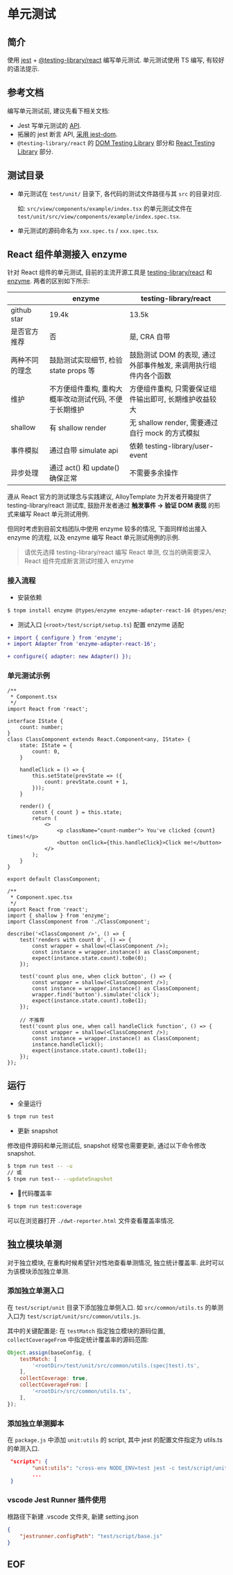 # 单元测试

## 简介

使用 [jest](https://github.com/facebook/jest) + [@testing-library/react](https://github.com/testing-library/react-testing-library) 编写单元测试. 单元测试使用 TS 编写, 有较好的语法提示.

## 参考文档

编写单元测试前, 建议先看下相关文档:

* Jest 写单元测试的 [API](https://jestjs.io/docs/en/api).
* 拓展的 jest 断言 API, [采用 jest-dom](https://github.com/testing-library/jest-dom#custom-matchers).
* `@testing-library/react` 的 [DOM Testing Library](https://testing-library.com/docs/dom-testing-library/intro) 部分和 [React Testing Library](https://testing-library.com/docs/react-testing-library/intro) 部分.

## 测试目录

* 单元测试在 `test/unit/` 目录下, 各代码的测试文件路径与其 `src` 的目录对应.

    如: `src/view/components/example/index.tsx` 的单元测试文件在 `test/unit/src/view/components/example/index.spec.tsx`.

* 单元测试的源码命名为 `xxx.spec.ts`  / `xxx.spec.tsx`.

## React 组件单测接入 enzyme

针对 React 组件的单元测试, 目前的主流开源工具是 [testing-library/react](https://testing-library.com/docs/react-testing-library/intro) 和 [enzyme](https://enzymejs.github.io/enzyme/). 两者的区别如下所示:

|  | enzyme | testing-library/react |
| ---- | ---- | ---- |
| github star | 19.4k | 13.5k |
| 是否官方推荐 | 否 | 是, CRA 自带 |
| 两种不同的理念 | 鼓励测试实现细节, 检验 state props 等 | 鼓励测试 DOM 的表现, 通过外部事件触发, 来调用执行组件内各个函数 |
| 维护 | 不方便组件重构, 重构大概率改动测试代码, 不便于长期维护 | 方便组件重构, 只需要保证组件输出即可, 长期维护收益较大 |
| shallow | 有 shallow render | 无 shallow render, 需要通过自行 mock 的方式模拟 |
| 事件模拟 | 通过自带 simulate api | 依赖 testing-library/user-event |
| 异步处理 | 通过 act() 和 update() 确保正常 | 不需要多余操作 |

遵从 React 官方的测试理念与实践建议, AlloyTemplate 为开发者开箱提供了 testing-library/react 测试库, 鼓励开发者通过 **触发事件 -> 验证 DOM 表现** 的形式来编写 React 单元测试用例.

但同时考虑到目前文档团队中使用 enzyme 较多的情况, 下面同样给出接入 enzyme 的流程, 以及 enzyme 编写 React 单元测试用例的示例.

> 请优先选择 testing-library/react 编写 React 单测, 仅当的确需要深入 React 组件完成断言测试时接入 enzyme

### 接入流程

* 安装依赖

```bash
$ tnpm install enzyme @types/enzyme enzyme-adapter-react-16 @types/enzyme-adapter-react-16 --save-dev
```

* 测试入口 (`<root>/test/script/setup.ts`) 配置 enzyme 适配

```diff
+ import { configure } from 'enzyme';
+ import Adapter from 'enzyme-adapter-react-16';

+ configure({ adapter: new Adapter() });
```

### 单元测试示例

```tsx
/**
 * Component.tsx 
 */
import React from 'react';

interface IState {
    count: number;
}
class ClassComponent extends React.Component<any, IState> {
    state: IState = {
        count: 0,
    }

    handleClick = () => {
        this.setState(prevState => ({
            count: prevState.count + 1,
        }));
    }

    render() {
        const { count } = this.state;
        return (
            <>
                <p className="count-number"> You've clicked {count} times!</p>
                <button onClick={this.handleClick}>Click me!</button>
            </>
        );
    }
}

export default ClassComponent;

/**
 * Component.spec.tsx 
 */
import React from 'react';
import { shallow } from 'enzyme';
import ClassComponent from './ClassComponent';

describe('<ClassComponent />', () => {
    test('renders with count 0', () => {
        const wrapper = shallow(<ClassComponent />);
        const instance = wrapper.instance() as ClassComponent;
        expect(instance.state.count).toBe(0);
    });

    test('count plus one, when click button', () => {
        const wrapper = shallow(<ClassComponent />);
        const instance = wrapper.instance() as ClassComponent;
        wrapper.find('button').simulate('click');
        expect(instance.state.count).toBe(1);
    });

    // 不推荐
    test('count plus one, when call handleClick function', () => {
        const wrapper = shallow(<ClassComponent />);
        const instance = wrapper.instance() as ClassComponent;
        instance.handleClick();
        expect(instance.state.count).toBe(1);
    });
});
```

## 运行

* 全量运行

```sh
$ tnpm run test
```

* 更新 snapshot

修改组件源码和单元测试后, snapshot 经常也需要更新, 通过以下命令修改 snapshot.

```sh
$ tnpm run test -- -u
// 或
$ tnpm run test-- --updateSnapshot
```

* 代码覆盖率

```sh
$ tnpm run test:coverage
```

可以在浏览器打开 `./dwt-reporter.html` 文件查看覆盖率情况.

## 独立模块单测

对于独立模块, 在重构时候希望针对性地查看单测情况, 独立统计覆盖率. 此时可以为该模块添加独立单测.

### 添加独立单测入口

在 `test/script/unit` 目录下添加独立单侧入口. 如 `src/common/utils.ts` 的单测入口为 `test/script/unit/src/common/utils.js`.

其中的关键配置是: 在 `testMatch` 指定独立模块的源码位置, `collectCoverageFrom` 中指定统计覆盖率的源码范围:

```js
Object.assign(baseConfig, {
    testMatch: [
        '<rootDir>/test/unit/src/common/utils.(spec|test).ts',
    ],
    collectCoverage: true,
    collectCoverageFrom: [
        '<rootDir>/src/common/utils.ts',
    ],
});
```

### 添加独立单测脚本

在 `package.js` 中添加 `unit:utils` 的 script, 其中 jest 的配置文件指定为 utils.ts 的单测入口.

```json
 "scripts": {
        "unit:utils": "cross-env NODE_ENV=test jest -c test/script/unit/src/common/utils.js",
        ...
 }
```

### vscode Jest Runner 插件使用

根路径下新建 .vscode 文件夹, 新建 setting.json

```json
{
    "jestrunner.configPath": "test/script/base.js"
}

```

## EOF
